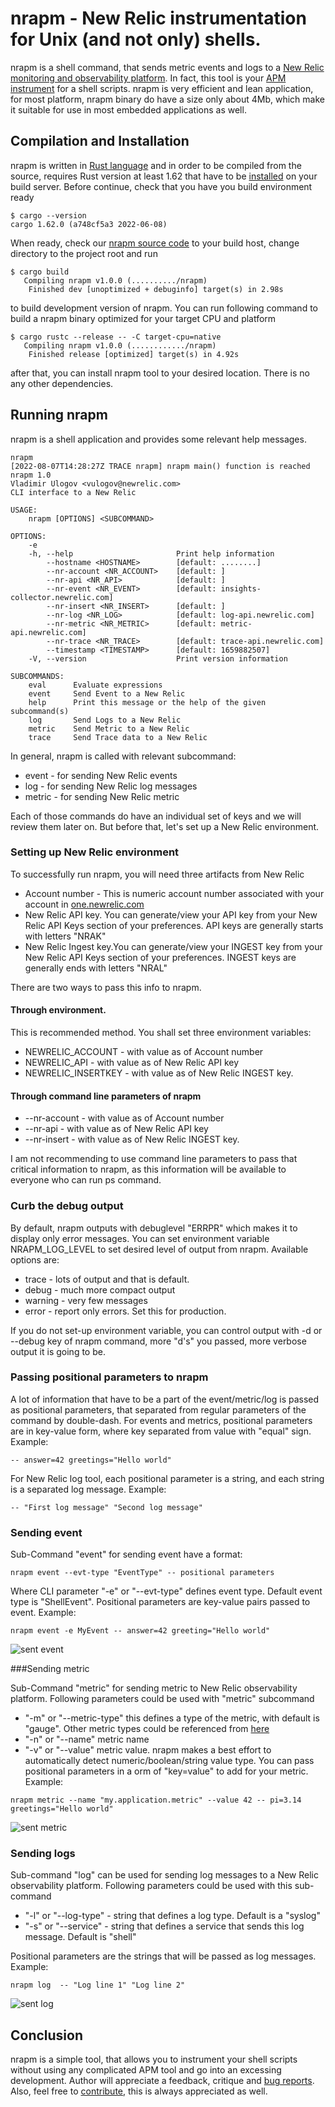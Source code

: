 # nrapm - New Relic instrumentation for Unix (and not only) shells.

nrapm is a shell command, that sends metric events and logs to a [New Relic monitoring and observability platform](https://www.newrelic.com). In fact, this tool is your [APM instrument](https://newrelic.com/platform/application-monitoring) for a shell scripts. nrapm is very efficient and lean application, for most platform, nrapm binary do have a size only about 4Mb, which make it suitable for use in most embedded applications as well.

## Compilation and Installation

nrapm is written in [Rust language](https://www.rust-lang.org/) and in order to be compiled from the source, requires Rust version at least 1.62 that have to be [installed](https://www.rust-lang.org/tools/install) on your build server. Before continue, check that you have you build environment ready

```shells
$ cargo --version
cargo 1.62.0 (a748cf5a3 2022-06-08)
```

When ready, check our [nrapm source code](https://github.com/vulogov/nrapm) to your build host, change directory to the project root and run  

```shells
$ cargo build
   Compiling nrapm v1.0.0 (........../nrapm)
    Finished dev [unoptimized + debuginfo] target(s) in 2.98s
```

to build development version of nrapm. You can run following command to build a nrapm binary optimized for your target CPU and platform

```shells
$ cargo rustc --release -- -C target-cpu=native
   Compiling nrapm v1.0.0 (............/nrapm)
    Finished release [optimized] target(s) in 4.92s
```

after that, you can install nrapm tool to your desired location. There is no any other dependencies.

## Running nrapm

nrapm is a shell application and provides some relevant help messages.

```shells
nrapm
[2022-08-07T14:28:27Z TRACE nrapm] nrapm main() function is reached
nrapm 1.0
Vladimir Ulogov <vulogov@newrelic.com>
CLI interface to a New Relic

USAGE:
    nrapm [OPTIONS] <SUBCOMMAND>

OPTIONS:
    -e
    -h, --help                       Print help information
        --hostname <HOSTNAME>        [default: ........]
        --nr-account <NR_ACCOUNT>    [default: ]
        --nr-api <NR_API>            [default: ]
        --nr-event <NR_EVENT>        [default: insights-collector.newrelic.com]
        --nr-insert <NR_INSERT>      [default: ]
        --nr-log <NR_LOG>            [default: log-api.newrelic.com]
        --nr-metric <NR_METRIC>      [default: metric-api.newrelic.com]
        --nr-trace <NR_TRACE>        [default: trace-api.newrelic.com]
        --timestamp <TIMESTAMP>      [default: 1659882507]
    -V, --version                    Print version information

SUBCOMMANDS:
    eval      Evaluate expressions
    event     Send Event to a New Relic
    help      Print this message or the help of the given subcommand(s)
    log       Send Logs to a New Relic
    metric    Send Metric to a New Relic
    trace     Send Trace data to a New Relic
```

In general, nrapm is called with relevant subcommand:

- event - for sending New Relic events
- log - for sending New Relic log messages
- metric - for sending New Relic metric

Each of those commands do have an individual set of keys and we will review them later on. But before that, let's set up a New Relic environment.

### Setting up New Relic environment

To successfully run nrapm, you will need three artifacts from New Relic

- Account number - This is numeric account number associated with your account in [one.newrelic.com](https://one.newrelic.com)
- New Relic API key. You can generate/view your API key from your New Relic API Keys section of your preferences. API keys are generally starts with letters "NRAK"
- New Relic Ingest key.You can generate/view your INGEST key from your New Relic API Keys section of your preferences. INGEST keys are generally ends with letters "NRAL"

There are two ways to pass this info to nrapm.

#### Through environment.

This is recommended method. You shall set three environment variables:

- NEWRELIC_ACCOUNT - with value as of Account number
- NEWRELIC_API - with value as of New Relic API key
- NEWRELIC_INSERTKEY - with value as of New Relic INGEST key.

#### Through command line parameters of nrapm

- --nr-account - with value as of Account number
- --nr-api - with value as of New Relic API key
- --nr-insert - with value as of New Relic INGEST key.

I am not recommending to use command line parameters to pass that critical information to nrapm, as this information will be available to everyone who can run ps command.

### Curb the debug output

By default, nrapm outputs with debuglevel "ERRPR" which makes it to display only error messages. You can set environment variable NRAPM_LOG_LEVEL to set desired level of output from nrapm. Available options are:

- trace - lots of output and that is default.
- debug - much more compact output
- warning - very few messages
- error - report only errors. Set this for production.

If you do not set-up environment variable, you can control output with -d or --debug key of nrapm command, more "d's" you passed, more verbose output it is going to be.

### Passing positional parameters to nrapm

A lot of information that have to be a part of the event/metric/log is passed as positional parameters, that separated from regular parameters of the command by double-dash. For events and metrics, positional parameters are in key-value form, where key separated from value with "equal" sign. Example:

```
-- answer=42 greetings="Hello world"
```

For New Relic log tool, each positional parameter is a string, and each string is a separated log message. Example:

```
-- "First log message" "Second log message"
```

### Sending event

Sub-Command "event" for sending event have a format:

```
nrapm event --evt-type "EventType" -- positional parameters
```

Where CLI parameter "-e" or "--evt-type" defines event type. Default event type is "ShellEvent". Positional parameters are key-value pairs passed to event. Example:

```shells
nrapm event -e MyEvent -- answer=42 greeting="Hello world"
```
![sent event](documentation/event.png)

###Sending metric

Sub-Command "metric" for sending metric to New Relic observability platform. Following parameters could be used with "metric" subcommand

- "-m" or "--metric-type" this defines a type of the metric, with default is "gauge". Other metric types could be referenced from [here](https://docs.newrelic.com/docs/data-apis/understand-data/metric-data/metric-data-type/)
- "-n" or "--name" metric name
- "-v" or "--value" metric value. nrapm makes a best effort to automatically detect numeric/boolean/string value type. You can pass positional parameters in a orm of "key=value" to add for your metric. Example:

```
nrapm metric --name "my.application.metric" --value 42 -- pi=3.14 greetings="Hello world"
```
![sent metric](documentation/metric.png)

### Sending logs

Sub-command "log" can be used for sending log messages to a New Relic observability platform. Following parameters could be used with this sub-command

- "-l" or "--log-type" - string that defines a log type. Default is a "syslog"
- "-s" or "--service" - string that defines a service that sends this log message. Default is "shell"

Positional parameters are the strings that will be passed as log messages. Example:

```
nrapm log  -- "Log line 1" "Log line 2"
```
![sent log](documentation/log.png)

## Conclusion

nrapm is a simple tool, that allows you to instrument your shell scripts without using any complicated APM tool and go into  an excessing development. Author will appreciate a feedback, critique and [bug reports](https://github.com/vulogov/nrapm/issues). Also, feel free to [contribute](https://github.com/vulogov/nrapm/pulls), this is always appreciated as well.
